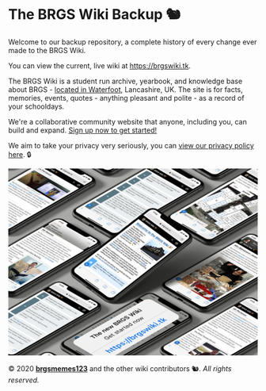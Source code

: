 # The BRGS Wiki Backup 🐿

Welcome to our backup repository, a complete history of every change ever made to the BRGS Wiki.

You can view the current, live wiki at <https://brgswiki.tk>.

The BRGS Wiki is a student run archive, yearbook, and knowledge base about BRGS - [located in Waterfoot](https://goo.gl/maps/HuUTupt5ZHzZE5UZ8), Lancashire, UK.
The site is for facts, memories, events, quotes - anything pleasant and polite - as a record of your schooldays.

We're a collaborative community website that anyone, including you, can build and expand. [Sign up now to get started!](https://brgswiki.tk/getting-started)

We aim to take your privacy very seriously, you can [view our privacy policy here](https://brgswiki.tk/privacy). 🔒

[![BRGS Wiki Promo Image](/brgswiki-promo-image-small.jpg)](https://brgswiki.tk)

© 2020 [**brgsmemes123**](https://instagram.com/brgsmemes123) and the other wiki contributors 🐿️. _All rights reserved._
